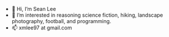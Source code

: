 - 👋 Hi, I’m Sean Lee
- 👀 I’m interested in reasoning science fiction, hiking, landscape photography, football, and programming.
- 📫 xmlee97 at gmail.com

